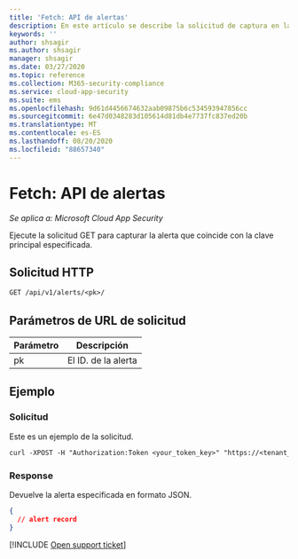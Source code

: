 ```yaml
---
title: 'Fetch: API de alertas'
description: En este artículo se describe la solicitud de captura en la API de alertas de Cloud App Security.
keywords: ''
author: shsagir
ms.author: shsagir
manager: shsagir
ms.date: 03/27/2020
ms.topic: reference
ms.collection: M365-security-compliance
ms.service: cloud-app-security
ms.suite: ems
ms.openlocfilehash: 9d61d4456674632aab09875b6c534593947856cc
ms.sourcegitcommit: 6e47d0348283d105614d81db4e7737fc837ed20b
ms.translationtype: MT
ms.contentlocale: es-ES
ms.lasthandoff: 08/20/2020
ms.locfileid: "88657340"
---
```

# <a name="fetch---alerts-api"></a>Fetch: API de alertas

*Se aplica a: Microsoft Cloud App Security*

Ejecute la solicitud GET para capturar la alerta que coincide con la clave principal especificada.

## <a name="http-request"></a>Solicitud HTTP

```rest
GET /api/v1/alerts/<pk>/
```

## <a name="request-url-parameters"></a>Parámetros de URL de solicitud

| Parámetro | Descripción |
| --- | --- |
| pk | El ID. de la alerta |

## <a name="example"></a>Ejemplo

### <a name="request"></a>Solicitud

Este es un ejemplo de la solicitud.

```rest
curl -XPOST -H "Authorization:Token <your_token_key>" "https://<tenant_id>.<tenant_region>.contoso.com/api/v1/alerts/<pk>/"
```

### <a name="response"></a>Response

Devuelve la alerta especificada en formato JSON.

```json
{
  // alert record
}
```

[!INCLUDE [Open support ticket](includes/support.md)]
